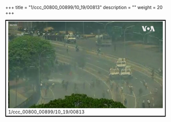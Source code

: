 +++
title = "1/ccc_00800_00899/10_19/00813"
description = ""
weight = 20
+++

<table style="border:2px solid black;max-width:800px;max-height:800px;" 
><tr><td>
<img class="center-fit-jpg"
src="/jpg_/aaa_20190430_NxaOmWaI8sI_00812.jpg">
1/ccc_00800_00899/10_19/00813
</img></td></tr></table>
